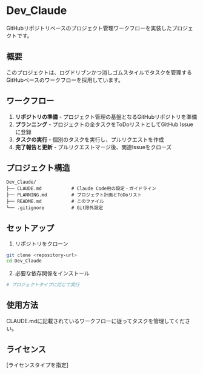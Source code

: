 # Dev_Claude

GitHubリポジトリベースのプロジェクト管理ワークフローを実装したプロジェクトです。

## 概要

このプロジェクトは、ログドリブンかつ消しゴムスタイルでタスクを管理するGitHubベースのワークフローを採用しています。

## ワークフロー

1. **リポジトリの準備** - プロジェクト管理の基盤となるGitHubリポジトリを準備
2. **プランニング** - プロジェクトの全タスクをToDoリストとしてGitHub Issueに登録
3. **タスクの実行** - 個別のタスクを実行し、プルリクエストを作成
4. **完了報告と更新** - プルリクエストマージ後、関連Issueをクローズ

## プロジェクト構造

```
Dev_Claude/
├── CLAUDE.md           # Claude Code用の設定・ガイドライン
├── PLANNING.md         # プロジェクト計画とToDoリスト
├── README.md           # このファイル
└── .gitignore          # Git除外設定
```

## セットアップ

1. リポジトリをクローン
```bash
git clone <repository-url>
cd Dev_Claude
```

2. 必要な依存関係をインストール
```bash
# プロジェクトタイプに応じて実行
```

## 使用方法

CLAUDE.mdに記載されているワークフローに従ってタスクを管理してください。

## ライセンス

[ライセンスタイプを指定]